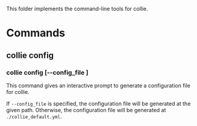 This folder implements the command-line tools for collie.

# Commands

## collie config

### collie config [--config_file <PATH>]

This command gives an interactive prompt to generate a configuration file for collie.

If `--config_file` is specified, the configuration file will be generated at the given path. Otherwise, the configuration file will be generated at `./collie_default.yml`.

<!-- ### collie config default [--config_file <PATH>]

> To be implemented.

This command generate the default configuration file for collie.

If `--config_file` is specified, the configuration file will be generated at the given path. Otherwise, the configuration file will be generated at `./collie_default.yml`. -->

<!-- ## collie run [--run_file <PATH>]

This command generates a `run.sh` for collie.

If `--run_file` is specified, the run script will be generated at the given path. Otherwise, the script will be generated at `./run.sh`. -->
